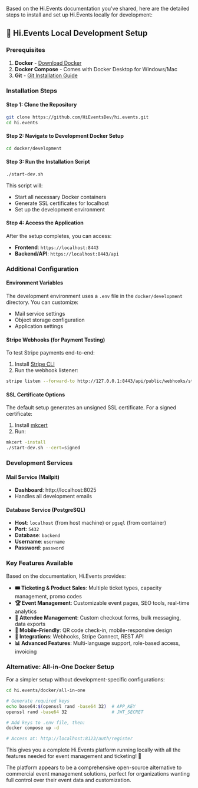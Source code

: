 Based on the Hi.Events documentation you've shared, here are the detailed steps to install and set up Hi.Events locally for development:

## 🚀 **Hi.Events Local Development Setup**

### **Prerequisites**
1. **Docker** - [Download Docker](https://www.docker.com/get-started)
2. **Docker Compose** - Comes with Docker Desktop for Windows/Mac
3. **Git** - [Git Installation Guide](https://git-scm.com/book/en/v2/Getting-Started-Installing-Git)

### **Installation Steps**

#### **Step 1: Clone the Repository**
```bash
git clone https://github.com/HiEventsDev/hi.events.git
cd hi.events
```

#### **Step 2: Navigate to Development Docker Setup**
```bash
cd docker/development
```

#### **Step 3: Run the Installation Script**
```bash
./start-dev.sh
```

This script will:
- Start all necessary Docker containers
- Generate SSL certificates for localhost
- Set up the development environment

#### **Step 4: Access the Application**
After the setup completes, you can access:

- **Frontend**: `https://localhost:8443`
- **Backend/API**: `https://localhost:8443/api`

### **Additional Configuration**

#### **Environment Variables**
The development environment uses a `.env` file in the `docker/development` directory. You can customize:
- Mail service settings
- Object storage configuration  
- Application settings

#### **Stripe Webhooks (for Payment Testing)**
To test Stripe payments end-to-end:

1. Install [Stripe CLI](https://stripe.com/docs/stripe-cli)
2. Run the webhook listener:
```bash
stripe listen --forward-to http://127.0.0.1:8443/api/public/webhooks/stripe
```

#### **SSL Certificate Options**
The default setup generates an unsigned SSL certificate. For a signed certificate:

1. Install [mkcert](https://github.com/FiloSottile/mkcert)
2. Run:
```bash
mkcert -install
./start-dev.sh --cert=signed
```

### **Development Services**

#### **Mail Service (Mailpit)**
- **Dashboard**: http://localhost:8025
- Handles all development emails

#### **Database Service (PostgreSQL)**
- **Host**: `localhost` (from host machine) or `pgsql` (from container)
- **Port**: `5432`
- **Database**: `backend`
- **Username**: `username`
- **Password**: `password`

### **Key Features Available**

Based on the documentation, Hi.Events provides:

- **🎟 Ticketing & Product Sales**: Multiple ticket types, capacity management, promo codes
- **🏆 Event Management**: Customizable event pages, SEO tools, real-time analytics
- **📧 Attendee Management**: Custom checkout forms, bulk messaging, data exports
- **📱 Mobile-Friendly**: QR code check-in, mobile-responsive design
- **🔧 Integrations**: Webhooks, Stripe Connect, REST API
- **📊 Advanced Features**: Multi-language support, role-based access, invoicing

### **Alternative: All-in-One Docker Setup**

For a simpler setup without development-specific configurations:

```bash
cd hi.events/docker/all-in-one

# Generate required keys
echo base64:$(openssl rand -base64 32)  # APP_KEY
openssl rand -base64 32                 # JWT_SECRET

# Add keys to .env file, then:
docker compose up -d

# Access at: http://localhost:8123/auth/register
```

This gives you a complete Hi.Events platform running locally with all the features needed for event management and ticketing! 🎉

The platform appears to be a comprehensive open-source alternative to commercial event management solutions, perfect for organizations wanting full control over their event data and customization.